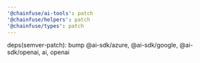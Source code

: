 ```yaml
---
'@chainfuse/ai-tools': patch
'@chainfuse/helpers': patch
'@chainfuse/types': patch
---
```


deps(semver-patch): bump @ai-sdk/azure, @ai-sdk/google, @ai-sdk/openai, ai, openai
